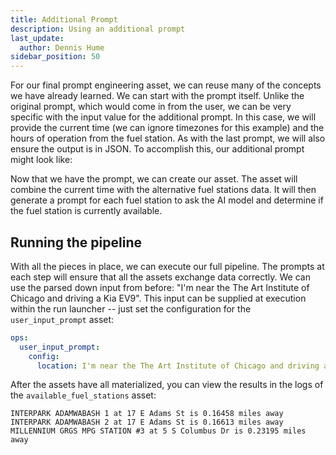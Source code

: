 ```yaml
---
title: Additional Prompt
description: Using an additional prompt
last_update:
  author: Dennis Hume
sidebar_position: 50
---
```


For our final prompt engineering asset, we can reuse many of the concepts we have already learned. We can start with the prompt itself. Unlike the original prompt, which would come in from the user, we can be very specific with the input value for the additional prompt. In this case, we will provide the current time (we can ignore timezones for this example) and the hours of operation from the fuel station. As with the last prompt, we will also ensure the output is in JSON. To accomplish this, our additional prompt might look like:

<CodeExample path="docs_projects/project_prompt_eng/project_prompt_eng/assets.py" language="python" startAfter="start_fuel_station_prompt" endBefore="end_fuel_station_prompt" />

Now that we have the prompt, we can create our asset. The asset will combine the current time with the alternative fuel stations data. It will then generate a prompt for each fuel station to ask the AI model and determine if the fuel station is currently available.

<CodeExample path="docs_projects/project_prompt_eng/project_prompt_eng/assets.py" language="python" startAfter="start_available_fuel_stations" endBefore="end_available_fuel_stations" />

## Running the pipeline

With all the pieces in place, we can execute our full pipeline. The prompts at each step will ensure that all the assets exchange data correctly. We can use the parsed down input from before: "I'm near the The Art Institute of Chicago and driving a Kia EV9". This input can be supplied at execution within the run launcher -- just set the configuration for the `user_input_prompt` asset:

```yaml
ops:
  user_input_prompt:
    config:
      location: I'm near the The Art Institute of Chicago and driving a Kia EV9
```

After the assets have all materialized, you can view the results in the logs of the `available_fuel_stations` asset:

```
INTERPARK ADAMWABASH 1 at 17 E Adams St is 0.16458 miles away
INTERPARK ADAMWABASH 2 at 17 E Adams St is 0.16613 miles away
MILLENNIUM GRGS MPG STATION #3 at 5 S Columbus Dr is 0.23195 miles away
```
